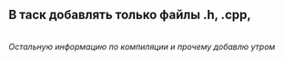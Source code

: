 <h2>В таск добавлять только файлы .h, .cpp,</h2>
<br>
<i>Остальную информацию по компиляции и прочему добавлю утром</i>
